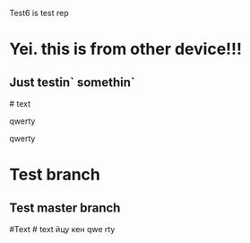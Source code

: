 Test6 is test rep
<h1>Yei. this is from other device!!!</h1>
<h2>Just testin` somethin`</h2>
# text
<p>qwerty</p>
<p>qwerty</p>
<h1>Test branch</h1>
<h2>Test master branch</h2>
#Text
# text
йцу
кен
qwe
rty

